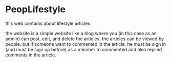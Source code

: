 # PeopLifestyle
this web contains about lifestyle articles

the website is a simple website like a blog where you (in this case as an admin) can post, edit, and delete the articles.
the articles can be viewed by people. but if someone want to commented in the article, he must be sign in (and must be sign up before) as a member to commented and also replied comments in the article.
